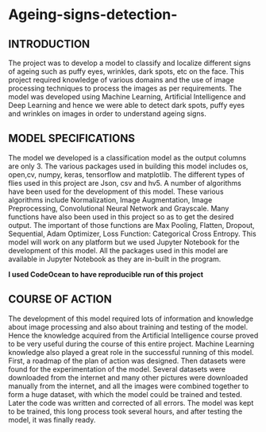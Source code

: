 # Ageing-signs-detection-

## INTRODUCTION
The project was to develop a model to classify and localize different signs of ageing such as puffy eyes, wrinkles, dark spots, etc on the face. This project required knowledge of various domains and the use of image processing techniques to process the images as per requirements. The model was developed using Machine Learning, Artificial Intelligence and Deep Learning and hence we were able to detect dark spots, puffy eyes and wrinkles on images in order to understand ageing signs.


## MODEL SPECIFICATIONS
The model we developed is a classification model as the output columns are only 3.
The various packages used in building this model includes os, open,cv, numpy, keras, tensorflow and matplotlib.
The different types of flies used in this project are Json, csv and hv5.
A number of algorithms have been used for the development of this model. These various algorithms include Normalization, Image Augmentation, Image Preprocessing, Convolutional Neural Network and Grayscale.
Many functions have also been used in this project so as to get the desired output. The important of those functions are Max Pooling, Flatten, Dropout, Sequential, Adam Optimizer, Loss Function: Categorical Cross Entropy.
This model will work on any platform but we used Jupyter Notebook for the development of this model. All the packages used in this model are available in Jupyter Notebook as they are in-built in the program.

**I used CodeOcean to have reproducible run of this project**

## COURSE OF ACTION
The development of this model required lots of information and knowledge about image processing and also about training and testing of the model. Hence the knowledge acquired from the Artificial Intelligence course proved to be very useful during the course of this entire project. Machine Learning knowledge also played a great role in the successful running of this model.
First, a roadmap of the plan of action was designed. Then datasets were found for the experimentation of the model. Several datasets were downloaded from the internet and many other pictures were downloaded manually from the internet, and all the images were combined together to form a huge dataset, with which the model could be trained and tested. Later the code was written and corrected of all errors. The model was kept to be trained, this long process took several hours, and after testing the model, it was finally ready.
